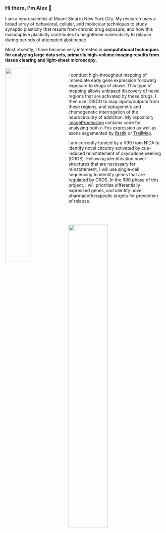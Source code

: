 ### Hi there, I'm Alex 👋
 
I am a neuroscientist at Mount Sinai in New York City. My research uses a broad array of behavioral, cellular, and molecular techniques to study synaptic plasticity that results from chronic drug exposure, and how this maladaptive plasticity contributes to heightened vulnerability to relapse during periods of attempted abstinence.
<section>
Most recently, I have become very interested in <b>computational techniques for analyzing large data sets, primarily high-volume imaging results from tissue clearing and light-sheet microscopy</b>, 
<br>
<br>
<img src="https://i.imgur.com/zkRONvG.jpg" width="40%" height="40%" ALIGN="left" />
<p>
I conduct high-throughput mapping of immediate early gene expression following exposure to drugs of abuse. This type of mapping allows unbiased discovery of novel regions that are activated by these drugs. I then use iDISCO to map inputs/outputs from these regions, and optogenetic and chemogenetic interrogation of the neurocircuitry of addiction. My repository <a href="http://www.github.com/alexcwsmith/imageProcessing" style="display: inline">imageProcessing</a> contains code for analyzing both c-Fos expression as well as axons segemented by <a href="ilastik.org" style="display: inline">Ilastik</a> or <a href="https://github.com/AlbertPun/TRAILMAP" style="display: inline">TrailMap</a>.
 </p>
I am currently funded by a K99 from NIDA to identify novel circuitry activated by cue-induced reinstatement of oxycodone seeking (CROS). Following identification novel structures that are necessary for reinstatement, I will use single-cell sequencing to identify genes that are regulated by CROS. In the R00 phase of this project, I will prioritize differentially expressed genes, and identify novel pharmacotherapeutic targets for prevention of relapse.
<br><br>
</section>
<br><br><br>
<section>

<img src="https://i.imgur.com/QYgiNEC.png" width="50%" height="50%" ALIGN="left" />
</section>
<!--
**alexcwsmith/alexcwsmith** is a ✨ _special_ ✨ repository because its `README.md` (this file) appears on your GitHub profile.


